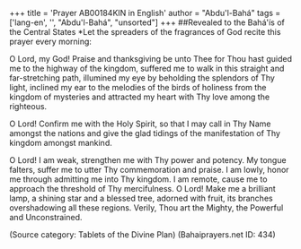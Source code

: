 +++
title = 'Prayer AB00184KIN in English'
author = "Abdu'l-Bahá"
tags = ['lang-en', '', "Abdu'l-Bahá", "unsorted"]
+++
##Revealed to the Bahá'ís of the Central States
*Let the spreaders of the fragrances of God recite this prayer every morning:

O Lord, my God! Praise and thanksgiving be unto Thee for Thou hast guided me to the highway of the kingdom, suffered me to walk in this straight and far-stretching path, illumined my eye by beholding the splendors of Thy light, inclined my ear to the melodies of the birds of holiness from the kingdom of mysteries and attracted my heart with Thy love among the righteous.

O Lord! Confirm me with the Holy Spirit, so that I may call in Thy Name amongst the nations and give the glad tidings of the manifestation of Thy kingdom amongst mankind.

O Lord! I am weak, strengthen me with Thy power and potency. My tongue falters, suffer me to utter Thy commemoration and praise. I am lowly, honor me through admitting me into Thy kingdom. I am remote, cause me to approach the threshold of Thy mercifulness. O Lord! Make me a brilliant lamp, a shining star and a blessed tree, adorned with fruit, its branches overshadowing all these regions. Verily, Thou art the Mighty, the Powerful and Unconstrained.

(Source category: Tablets of the Divine Plan)
(Bahaiprayers.net ID: 434)
